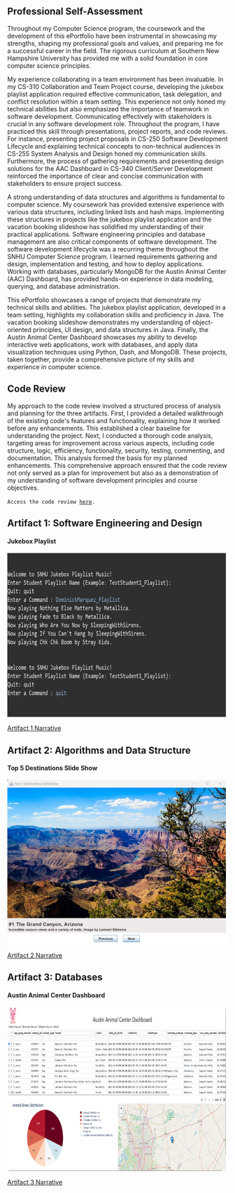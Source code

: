 ## Professional Self-Assessment
Throughout my Computer Science program, the coursework and the development of this ePortfolio have been instrumental in showcasing my strengths, shaping my professional goals and values, and preparing me for a successful career in the field. The rigorous curriculum at Southern New Hampshire University has provided me with a solid foundation in core computer science principles.

My experience collaborating in a team environment has been invaluable.  In my CS-310 Collaboration and Team Project course, developing the jukebox playlist application required effective communication, task delegation, and conflict resolution within a team setting.  This experience not only honed my technical abilities but also emphasized the importance of teamwork in software development. Communicating effectively with stakeholders is crucial in any software development role.  Throughout the program, I have practiced this skill through presentations, project reports, and code reviews.  For instance, presenting project proposals in CS-250 Software Development Lifecycle and explaining technical concepts to non-technical audiences in CS-255 System Analysis and Design honed my communication skills. Furthermore, the process of gathering requirements and presenting design solutions for the AAC Dashboard in CS-340 Client/Server Development reinforced the importance of clear and concise communication with stakeholders to ensure project success.

A strong understanding of data structures and algorithms is fundamental to computer science. My coursework has provided extensive experience with various data structures, including linked lists and hash maps. Implementing these structures in projects like the jukebox playlist application and the vacation booking slideshow has solidified my understanding of their practical applications. Software engineering principles and database management are also critical components of software development. The software development lifecycle was a recurring theme throughout the SNHU Computer Science program. I learned requirements gathering and design, implementation and testing, and how to deploy applications. Working with databases, particularly MongoDB for the Austin Animal Center (AAC) Dashboard, has provided hands-on experience in data modeling, querying, and database administration.

This ePortfolio showcases a range of projects that demonstrate my technical skills and abilities. The jukebox playlist application, developed in a team setting, highlights my collaboration skills and proficiency in Java. The vacation booking slideshow demonstrates my understanding of object-oriented principles, UI design, and data structures in Java. Finally, the Austin Animal Center Dashboard showcases my ability to develop interactive web applications, work with databases, and apply data visualization techniques using Python, Dash, and MongoDB. These projects, taken together, provide a comprehensive picture of my skills and experience in computer science.

## Code Review
My approach to the code review involved a structured process of analysis and planning for the three artifacts. First, I provided a detailed walkthrough of the existing code's features and functionality, explaining how it worked before any enhancements. This established a clear baseline for understanding the project. Next, I conducted a thorough code analysis, targeting areas for improvement across various aspects, including code structure, logic, efficiency, functionality, security, testing, commenting, and documentation.  This analysis formed the basis for my planned enhancements. This comprehensive approach ensured that the code review not only served as a plan for improvement but also as a demonstration of my understanding of software development principles and course objectives.

<code>Access the code review <a href="">here</a>.</code>

## Artifact 1: Software Engineering and Design
#### Jukebox Playlist

 
<img src="images/Artifact-One-Enhancement-Running.png" height=375 width=500>


[Artifact 1 Narrative](https://myappsngames.github.io/artifact1)

## Artifact 2: Algorithms and Data Structure
#### Top 5 Destinations Slide Show

  
<img src="images/Artifact-Two-Enhancement-Running.png" height=375 width=500>



[Artifact 2 Narrative](https://myappsngames.github.io/artifact2)

## Artifact 3: Databases
#### Austin Animal Center Dashboard

 
<img src="images/Artifact-Three-Enhancement-Running.png" height=375 width=500>
  

[Artifact 3 Narrative](https://myappsngames.github.io/artifact3)



